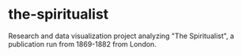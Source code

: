 # the-spiritualist
Research and data visualization project analyzing "The Spiritualist", a publication run from 1869-1882 from London.
